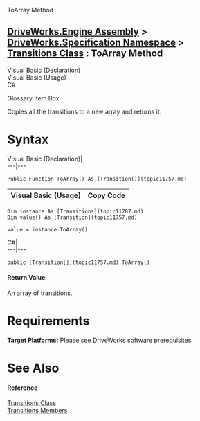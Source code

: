 ToArray Method   
  
[DriveWorks.Engine Assembly](topic2156.md) > [DriveWorks.Specification Namespace](topic10764.md) > [Transitions Class](topic11787.md) : ToArray Method  
---  
  
Visual Basic (Declaration)    
Visual Basic (Usage)    
C# 

Glossary Item Box

Copies all the transitions to a new array and returns it. 

# Syntax

Visual Basic (Declaration)|   
---|---  
      
    
    Public Function ToArray() As [Transition()](topic11757.md)  
  
Visual Basic (Usage)| Copy Code  
---|---  
      
    
    Dim instance As [Transitions](topic11787.md)
    Dim value() As [Transition](topic11757.md)
     
    value = instance.ToArray()  
  
C#|   
---|---  
      
    
    public [Transition[]](topic11757.md) ToArray()  
  
#### Return Value

An array of transitions.

# Requirements

**Target Platforms:** Please see DriveWorks software prerequisites.

# See Also

#### Reference

[Transitions Class](topic11787.md)   
[Transitions Members](topic11788.md)


